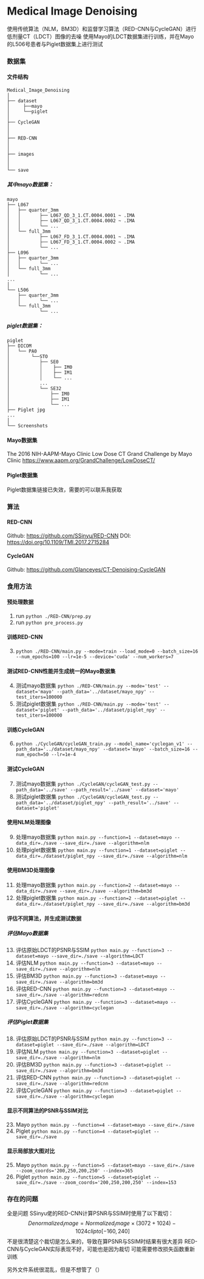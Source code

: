 # Medical Image Denoising
使用传统算法（NLM，BM3D）和监督学习算法（RED-CNN与CycleGAN）进行低剂量CT（LDCT）图像的去噪
使用Mayo的LDCT数据集进行训练，并在Mayo的L506号患者与Piglet数据集上进行测试

### 数据集

#### 文件结构
    Medical_Image_Denoising
    │
    ├── dataset
    │     ├──mayo
    │     └──piglet
    │
    ├── CycleGAN
    │
    │
    ├── RED-CNN
    │
    │
    ├── images
    │
    │
    └── save



##### 其中mayo数据集：
    mayo
    ├── L067
    │   ├── quarter_3mm
    │   │       ├── L067_QD_3_1.CT.0004.0001 ~ .IMA
    │   │       ├── L067_QD_3_1.CT.0004.0002 ~ .IMA
    │   │       └── ...
    │   └── full_3mm
    │           ├── L067_FD_3_1.CT.0004.0001 ~ .IMA
    │           ├── L067_FD_3_1.CT.0004.0002 ~ .IMA
    │           └── ...
    ├── L096
    │   ├── quarter_3mm
    │   │       └── ...
    │   └── full_3mm
    │           └── ...      
    ...
    │
    └── L506
        ├── quarter_3mm
        │       └── ...
        └── full_3mm
                └── ...    

##### piglet数据集：
    piglet
    ├── DICOM 
    │   └── PA0
    │        └──STO
    │           ├── SE0
    │           │    ├── IM0
    │           │    ├── IM1
    │           │    └── ...
    │           ...
    │           └── SE32
    │               ├── IM0
    │               ├── IM1
    │               └── ...
    ├── Piglet jpg    
    ...
    │
    └── Screenshots

#### Mayo数据集
The 2016 NIH-AAPM-Mayo Clinic Low Dose CT Grand Challenge by Mayo Clinic
https://www.aapm.org/GrandChallenge/LowDoseCT/

#### Piglet数据集
Piglet数据集链接已失效，需要的可以联系我获取

### 算法
#### RED-CNN
Github: https://github.com/SSinyu/RED-CNN
DOI: https://doi.org/10.1109/TMI.2017.2715284

#### CycleGAN
Github: https://github.com/Glanceyes/CT-Denoising-CycleGAN



### 食用方法

#### 预处理数据
1. run `python ./RED-CNN/prep.py`
2. run `python pre_process.py`

#### 训练RED-CNN
3. `python ./RED-CNN/main.py --mode=train --load_mode=0 --batch_size=16 --num_epochs=100 --lr=1e-5 --device='cuda' --num_workers=7`

#### 测试RED-CNN性能并生成统一的Mayo数据集
4. 测试mayo数据集 `python ./RED-CNN/main.py --mode='test' --dataset='mayo' --path_data='../dataset/mayo_npy' --test_iters=100000`
5. 测试piglet数据集 `python ./RED-CNN/main.py --mode='test' --dataset='piglet' --path_data='../dataset/piglet_npy' --test_iters=100000`

#### 训练CycleGAN
6. `python ./CycleGAN/cycleGAN_train.py --model_name='cyclegan_v1' --path_data='../dataset/mayo_npy' --dataset='mayo' --batch_size=16 --num_epoch=50 --lr=1e-4`
   
#### 测试CycleGAN
7. 测试mayo数据集 `python ./CycleGAN/cycleGAN_test.py --path_data='../save' --path_result='../save' --dataset='mayo'`
8. 测试piglet数据集 `python ./CycleGAN/cycleGAN_test.py --path_data='../dataset/piglet_npy' --path_result='../save' --dataset='piglet'`

#### 使用NLM处理图像
9. 处理mayo数据集 `python main.py --function=1 --dataset=mayo --data_dir=./save --save_dir=./save --algorithm=nlm`
10. 处理piglet数据集 `python main.py --function=1 --dataset=piglet --data_dir=./dataset/piglet_npy --save_dir=./save --algorithm=nlm`

#### 使用BM3D处理图像
11. 处理mayo数据集 `python main.py --function=2 --dataset=mayo --data_dir=./save --save_dir=./save --algorithm=bm3d`
12. 处理piglet数据集 `python main.py --function=2 --dataset=piglet --data_dir=./dataset/piglet_npy --save_dir=./save --algorithm=bm3d`

#### 评估不同算法，并生成测试数据
##### 评估Mayo数据集
13. 评估原始LDCT的PSNR与SSIM `python main.py --function=3 --dataset=mayo --save_dir=./save --algorithm=LDCT`
14. 评估NLM `python main.py --function=3 --dataset=mayo --save_dir=./save --algorithm=nlm`
15. 评估BM3D `python main.py --function=3 --dataset=mayo --save_dir=./save --algorithm=bm3d`
16. 评估RED-CNN `python main.py --function=3 --dataset=mayo --save_dir=./save --algorithm=redcnn`
17. 评估CycleGAN `python main.py --function=3 --dataset=mayo --save_dir=./save --algorithm=cyclegan`

##### 评估Piglet数据集
18. 评估原始LDCT的PSNR与SSIM `python main.py --function=3 --dataset=piglet --save_dir=./save --algorithm=LDCT`
19. 评估NLM `python main.py --function=3 --dataset=piglet --save_dir=./save --algorithm=nlm`
20. 评估BM3D `python main.py --function=3 --dataset=piglet --save_dir=./save --algorithm=bm3d`
21. 评估RED-CNN `python main.py --function=3 --dataset=piglet --save_dir=./save --algorithm=redcnn`
22. 评估CycleGAN `python main.py --function=3 --dataset=piglet --save_dir=./save --algorithm=cyclegan`

#### 显示不同算法的PSNR与SSIM对比
23. Mayo `python main.py --function=4 --dataset=mayo --save_dir=./save`
24. Piglet `python main.py --function=4 --dataset=piglet --save_dir=./save`

#### 显示局部放大图对比
25. Mayo `python main.py --function=5 --dataset=mayo --save_dir=./save --zoom_coords='200,250,200,250' --index=365`
26. Piglet `python main.py --function=5 --dataset=piglet --save_dir=./save --zoom_coords='200,250,200,250' --index=153`


### 存在的问题
全是问题
SSinyu佬的RED-CNN计算PSNR与SSIM时使用了以下裁切：
$$ Denormalized_image = Normalized_image \times (3072+1024) - 1024 clip to [-160,240] $$
不是很清楚这个裁切是怎么来的，导致在算PSNR与SSIM时结果有很大差异
RED-CNN与CycleGAN实际表现不好，可能也是因为裁切
可能需要修改损失函数重新训练

另外文件系统很混乱，但是不想管了（）
